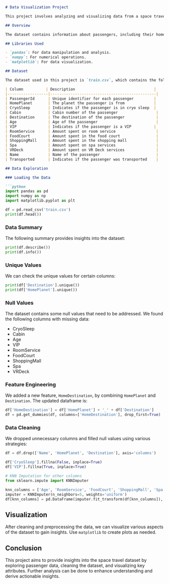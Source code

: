 ```markdown
# Data Visualization Project

This project involves analyzing and visualizing data from a space travel dataset to understand various attributes related to passengers and their journey.

## Overview

The dataset contains information about passengers, including their home planet, age, and various services used during their journey. The goal is to clean, preprocess, and visualize the data to gain insights.

## Libraries Used

- `pandas`: For data manipulation and analysis.
- `numpy`: For numerical operations.
- `matplotlib`: For data visualization.

## Dataset

The dataset used in this project is `train.csv`, which contains the following columns:

| Column          | Description                                   |
|------------------|-----------------------------------------------|
| PassengerId      | Unique identifier for each passenger         |
| HomePlanet       | The planet the passenger is from             |
| CryoSleep        | Indicates if the passenger is in cryo sleep  |
| Cabin            | Cabin number of the passenger                 |
| Destination      | The destination of the passenger              |
| Age              | Age of the passenger                          |
| VIP              | Indicates if the passenger is a VIP          |
| RoomService      | Amount spent on room service                  |
| FoodCourt        | Amount spent in the food court                |
| ShoppingMall     | Amount spent in the shopping mall             |
| Spa              | Amount spent on spa services                  |
| VRDeck           | Amount spent on VR Deck services              |
| Name             | Name of the passenger                         |
| Transported      | Indicates if the passenger was transported    |

## Data Exploration

### Loading the Data

```python
import pandas as pd
import numpy as np
import matplotlib.pyplot as plt

df = pd.read_csv('train.csv')
print(df.head())
```

### Data Summary

The following summary provides insights into the dataset:

```python
print(df.describe())
print(df.info())
```

### Unique Values

We can check the unique values for certain columns:

```python
print(df['Destination'].unique())
print(df['HomePlanet'].unique())
```

### Null Values

The dataset contains some null values that need to be addressed. We found the following columns with missing data:

- CryoSleep
- Cabin
- Age
- VIP
- RoomService
- FoodCourt
- ShoppingMall
- Spa
- VRDeck

### Feature Engineering

We added a new feature, `HomeDestination`, by combining `HomePlanet` and `Destination`. The updated dataframe is:

```python
df['HomeDestination'] = df['HomePlanet'] + '_' + df['Destination']
df = pd.get_dummies(df, columns=['HomeDestination'], drop_first=True)
```

### Data Cleaning

We dropped unnecessary columns and filled null values using various strategies:

```python
df = df.drop(['Name', 'HomePlanet', 'Destination'], axis='columns')

df['CryoSleep'].fillna(False, inplace=True)
df['VIP'].fillna(True, inplace=True)

# KNN Imputation for other columns
from sklearn.impute import KNNImputer

knn_columns = ['Age', 'RoomService', 'FoodCourt', 'ShoppingMall', 'Spa', 'VRDeck']
imputer = KNNImputer(n_neighbors=5, weights='uniform')
df[knn_columns] = pd.DataFrame(imputer.fit_transform(df[knn_columns]), columns=knn_columns)
```

## Visualization

After cleaning and preprocessing the data, we can visualize various aspects of the dataset to gain insights. Use `matplotlib` to create plots as needed.

## Conclusion

This project aims to provide insights into the space travel dataset by exploring passenger data, cleaning the dataset, and visualizing key attributes. Further analysis can be done to enhance understanding and derive actionable insights.
